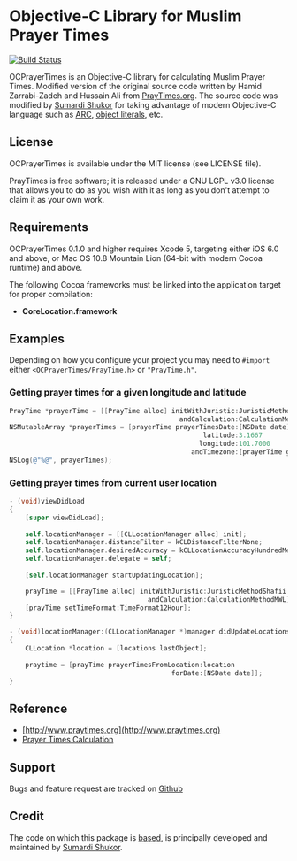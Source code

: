 # Objective-C Library for Muslim Prayer Times

[![Build Status](https://travis-ci.org/sumardi/OCPrayerTimes.png)](https://travis-ci.org/sumardi/OCPrayerTimes)

OCPrayerTimes is an Objective-C library for calculating Muslim Prayer Times. 
Modified version of the original source code written by Hamid Zarrabi-Zadeh and 
Hussain Ali from [PrayTimes.org][1]. The source code was modified by [Sumardi Shukor][2] 
for taking advantage of modern Objective-C language such as [ARC][3], [object literals][4], etc. 

[1]: http://www.praytimes.org
[2]: https://www.twitter.com/sumardi
[3]: http://clang.llvm.org/docs/AutomaticReferenceCounting.html
[4]: http://clang.llvm.org/docs/ObjectiveCLiterals.html

## License 

OCPrayerTimes is available under the MIT license (see LICENSE file).

PrayTimes is free software;  it is released under a GNU LGPL v3.0 license
that allows you to do as you wish with it as long as you don't attempt
to claim it as your own work. 

## Requirements

OCPrayerTimes 0.1.0 and higher requires Xcode 5, targeting either iOS 6.0 and above, 
or Mac OS 10.8 Mountain Lion (64-bit with modern Cocoa runtime) and above.  

The following Cocoa frameworks must be linked into the application target for proper compilation:

* **CoreLocation.framework**

## Examples

Depending on how you configure your project you may need to `#import` either `<OCPrayerTimes/PrayTime.h>` or `"PrayTime.h"`.

### Getting prayer times for a given longitude and latitude

```objective-c
PrayTime *prayerTime = [[PrayTime alloc] initWithJuristic:JuristicMethodShafii
                                           andCalculation:CalculationMethodMWL];
NSMutableArray *prayerTimes = [prayerTime prayerTimesDate:[NSDate date]
                                                 latitude:3.1667
                                                longitude:101.7000
                                              andTimezone:[prayerTime getTimeZone]];
NSLog(@"%@", prayerTimes);

```

### Getting prayer times from current user location

```objective-c
- (void)viewDidLoad
{
    [super viewDidLoad];
	
    self.locationManager = [[CLLocationManager alloc] init];
    self.locationManager.distanceFilter = kCLDistanceFilterNone;
    self.locationManager.desiredAccuracy = kCLLocationAccuracyHundredMeters;
    self.locationManager.delegate = self;
    
    [self.locationManager startUpdatingLocation];

    prayTime = [[PrayTime alloc] initWithJuristic:JuristicMethodShafii
                                   andCalculation:CalculationMethodMWL];
    [prayTime setTimeFormat:TimeFormat12Hour];
}

- (void)locationManager:(CLLocationManager *)manager didUpdateLocations:(NSArray *)locations
{
    CLLocation *location = [locations lastObject];
    
    praytime = [prayTime prayerTimesFromLocation:location
                                         forDate:[NSDate date]];
}
```

## Reference

- [http://www.praytimes.org](http://www.praytimes.org)
- [Prayer Times Calculation](http://www.praytimes.org/wiki/Prayer_Times_Calculation)

## Support

Bugs and feature request are tracked on [Github](https://github.com/sumardi/OCPrayerTimes/issues)

## Credit

The code on which this package is [based][5], is principally developed and maintained by [Sumardi Shukor][6].

[5]: http://praytimes.org/about
[6]: https://www.twitter.com/sumardi
